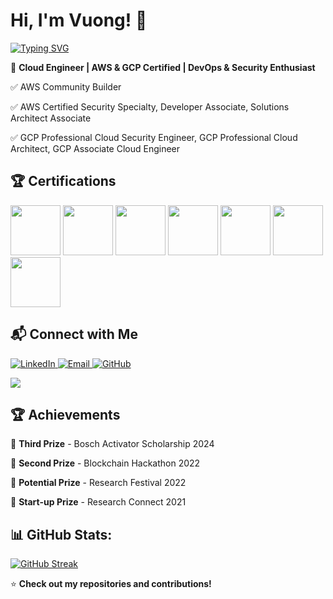 # Hi, I'm Vuong! 👋

[![Typing SVG](https://readme-typing-svg.demolab.com?font=Fragment&weight=900&size=30&duration=4000&pause=500&width=600&lines=AWS+Community+Builder;Cloud+Engineer;AWS+%7C+GCP+Certified;Security+%7C+DevOps+%7C+GenAI)](https://git.io/typing-svg)


🚀 **Cloud Engineer | AWS & GCP Certified | DevOps & Security Enthusiast**  

✅ AWS Community Builder

✅ AWS Certified Security Specialty, Developer Associate, Solutions Architect Associate 

✅ GCP Professional Cloud Security Engineer, GCP Professional Cloud Architect, GCP Associate Cloud Engineer


## 🏆 Certifications
<p align="left">
  
  <img src="https://d1.awsstatic.com/training-and-certification/certification-badges/AWS-Certified-Solution-Architect-Professional_badge.75ad1e505c0241bdb321f4c4d9abc51c0109c54f.png" height="80">
  <img src="https://d1.awsstatic.com/training-and-certification/certification-badges/AWS-Certified-Security-Specialty_badge.75ad1e505c0241bdb321f4c4d9abc51c0109c54f.png" height="80">
  <img src="https://d1.awsstatic.com/training-and-certification/certification-badges/AWS-Certified-Developer-Associate_badge.5c083fa855fe82c1cf2d0c8b883c265ec72a17c0.png" height="80">
  <img src="https://d1.awsstatic.com/training-and-certification/certification-badges/AWS-Certified-Solutions-Architect-Associate_badge.3419559c682629072f1eb968d59dea0741772c0f.png" height="80">
  <img src="https://images.credly.com/size/340x340/images/4ea0ec5c-6258-4c26-9282-6ed233c0c7ac/image.png" height="80">
  <img src="https://images.credly.com/size/340x340/images/71c579e0-51fd-4247-b493-d2fa8167157a/image.png" height="80">
  <img src="https://images.credly.com/size/340x340/images/08096465-cbfc-4c3e-93e5-93c5aa61f23e/image.png" height="80">
</p>


## 📬 Connect with Me
<p align="left">
  <a href="https://www.linkedin.com/in/vuongbd2007/" target="_blank">
    <img src="https://img.shields.io/badge/LinkedIn-blue?style=flat-square&logo=linkedin" alt="LinkedIn">
  </a>
  <a href="mailto:vuongbachdoan@gmail.com">
    <img src="https://img.shields.io/badge/Email-red?style=flat-square&logo=gmail&logoColor=white" alt="Email">
  </a>
  <a href="https://github.com/vbachdoan">
    <img src="https://img.shields.io/badge/GitHub-black?style=flat-square&logo=github" alt="GitHub">
  </a>
</p>

![](https://visitor-badge.glitch.me/badge?page_id=vuongbachdoan.vuongbachdoan)


## 🏆 Achievements

🏅 **Third Prize** - Bosch Activator Scholarship 2024

🏅 **Second Prize** - Blockchain Hackathon 2022

🏅 **Potential Prize** - Research Festival 2022 

🏅 **Start-up Prize** - Research Connect 2021  


## 📊 GitHub Stats:
[![GitHub Streak](https://github-readme-streak-stats.herokuapp.com?user=vuongbachdoan&hide_border=true)](https://git.io/streak-stats)


⭐ **Check out my repositories and contributions!**  
